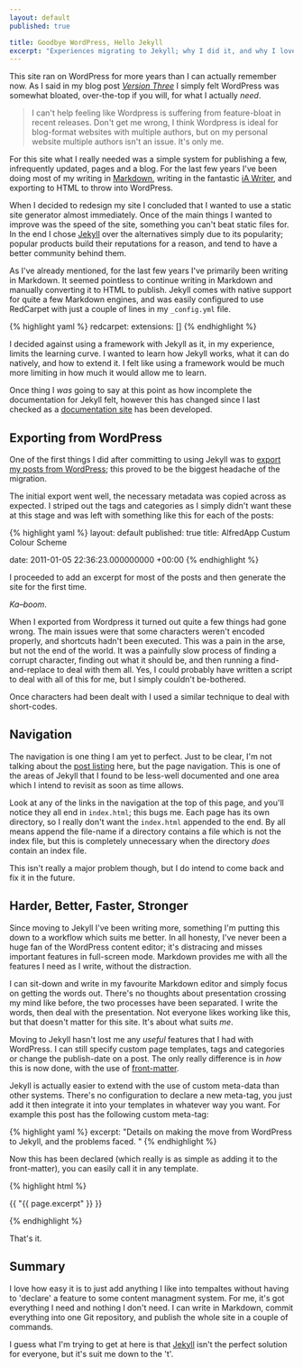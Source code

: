 ```yaml
---
layout: default
published: true

title: Goodbye WordPress, Hello Jekyll
excerpt: "Experiences migrating to Jekyll; why I did it, and why I love it. "
---
```


This site ran on WordPress for more years than I can actually remember now. As I said in my blog post *[Version Three][v3]* I simply felt WordPress was somewhat bloated, over-the-top if you will, for what I actually *need*. 

> I can't help feeling like Wordpress is suffering from feature-bloat in recent releases. Don't get me wrong, I think Wordpress is ideal for blog-format websites with multiple authors, but on my personal website multiple authors isn't an issue. It's only me.

For this site what I really needed was a simple system for publishing a few, infrequently updated, pages and a blog. For the last few years I've been doing most of my writing in [Markdown][mdown], writing in the fantastic [iA Writer][iawriter], and exporting to HTML to throw into WordPress. 

When I decided to redesign my site I concluded that I wanted to use a static site generator almost immediately. Once of the main things I wanted to improve was the speed of the site, something you can't beat static files for. In the end I chose [Jekyll][docs] over the alternatives simply due to its popularity; popular products build their reputations for a reason, and tend to have a better community behind them. 

As I've already mentioned, for the last few years I've primarily been writing in Markdown. It seemed pointless to continue writing in Markdown and manually converting it to HTML to publish. Jekyll comes with native support for quite a few Markdown engines, and was easily configured to use RedCarpet with just a couple of lines in my ```_config.yml``` file. 

{% highlight yaml %}
redcarpet:
	extensions: []
{% endhighlight %}

I decided against using a framework with Jekyll as it, in my experience, limits the learning curve. I wanted to learn how Jekyll works, what it can do natively, and how to extend it. I felt like using a framework would be much more limiting in how much it would allow me to learn. 

Once thing I *was* going to say at this point as how incomplete the documentation for Jekyll felt, however this has changed since I last checked as a [documentation site][docs] has been developed. 

## Exporting from WordPress

One of the first things I did after committing to using Jekyll was to [export my posts from WordPress][wpexport]; this proved to be the biggest headache of the migration. 

The initial export went well, the necessary metadata was copied across as expected. I striped out the tags and categories as I simply didn't want these at this stage and was left with something like this for each of the posts:

{% highlight yaml %}
layout: default
published: true
title: AlfredApp Custum Colour Scheme

date: 2011-01-05 22:36:23.000000000 +00:00
{% endhighlight %}

I proceeded to add an excerpt for most of the posts and then generate the site for the first time. 

*Ka–boom*. 

When I exported from Wordpress it turned out quite a few things had gone wrong. The main issues were that some characters weren't encoded properly, and shortcuts hadn't been executed. This was a pain in the arse, but not the end of the world. It was a painfully slow process of finding a corrupt character, finding out what it should be, and then running a find-and-replace to deal with them all. Yes, I could probably have written a script to deal with all of this for me, but I simply couldn't be-bothered. 

Once characters had been dealt with I used a similar technique to deal with short-codes. 

## Navigation

The navigation is one thing I am yet to perfect. Just to be clear, I'm not talking about the [post listing][post-list] here, but the page navigation. This is one of the areas of Jekyll that I found to be less-well documented and one area which I intend to revisit as soon as time allows. 

Look at any of the links in the navigation at the top of this page, and you'll notice they all end in `index.html`; this bugs me. Each page has its own directory, so I really don't want the `index.html` appended to the end. By all means append the file-name if a directory contains a file which is not the index file, but this is completely unnecessary when the directory *does* contain an index file. 

This isn't really a major problem though, but I do intend to come back and fix it in the future. 

## Harder, Better, Faster, Stronger

Since moving to Jekyll I've been writing more, something I'm putting this down to a workflow which suits me better. In all honesty, I've never been a huge fan of the WordPress content editor; it's distracing and misses important features in full-screen mode. Markdown provides me with all the features I need as I write, without the distraction. 

I can sit-down and write in my favourite Markdown editor and simply focus on getting the words out. There's no thoughts about presentation crossing my mind like before, the two processes have been separated. I write the words, then deal with the presentation. Not everyone likes working like this, but that doesn't matter for this site. It's about what suits *me*. 

Moving to Jekyll hasn't lost me any *useful* features that I had with WordPress. I can still specify custom page templates, tags and categories or change the publish-date on a post. The only really difference is in *how* this is now done, with the use of [front-matter][fmatter]. 

Jekyll is actually easier to extend with the use of custom meta-data than other systems. There's no configuration to declare a new meta-tag, you just add it then integrate it into your templates in whatever way you want. For example this post has the following custom meta-tag:

{% highlight yaml %}
excerpt: "Details on making the move from WordPress to Jekyll, and the problems faced. "
{% endhighlight %}

Now this has been declared (which really is as simple as adding it to the front-matter), you can easily call it in any template. 

{% highlight html %}
<p class="blog">{{ "{{ page.excerpt" }} }}</p>
{% endhighlight %}

That's it. 

## Summary

I love how easy it is to just add anything I like into tempaltes without having to 'declare' a feature to some content managment system. For me, it's got everything I need and nothing I don't need. I can write in Markdown, commit everything into one Git repository, and publish the whole site in a couple of commands. 

I guess what I'm trying to get at here is that [Jekyll][docs] isn't the perfect solution for everyone, but it's suit me down to the 't'. 

[v3]: http://danielgroves.net/notebook/2013/03/version-three/ "The changes that came with Version Three of my personal site"
[mdown]: http://daringfireball.net/projects/Markdown/ "Markdown on Daring Fireball"
[iawriter]: http://www.iawriter.com "iA Writer Markdown editor for Mac and iOS"
[docs]: http://jekyllrb.com "Jekyll documentation site"
[wpexport]: https://github.com/mojombo/jekyll/wiki/Blog-Migrations "Migrations in the Jekyll Wiki"
[post-list]: /notebook "Posting listing on danielgroves.net"
[fmatter]: http://jekyllrb.com/docs/frontmatter/ "YAML Front Matter with Jekyll"